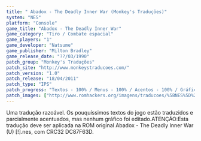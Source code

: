 ```yaml
---
title: " Abadox - The Deadly Inner War (Monkey's Traduções)"
system: "NES"
platform: "Console"
game_title: "Abadox - The Deadly Inner War"
game_category: "Tiro / Combate espacial"
game_players: "1"
game_developer: "Natsume"
game_publisher: "Milton Bradley"
game_release_date: "??/03/1990"
patch_group: "Monkey's Traduções"
patch_site: "http://www.monkeystraducoes.com/"
patch_version: "1.0"
patch_release: "18/04/2011"
patch_type: "IPS"
patch_progress: "Textos - 100% / Menus - 100% / Acentos - 100% / Gráficos - 0%"
patch_images: ["http://www.romhackers.org/imagens/traducoes/%5BNES%5D%20Abadox%20-%20The%20Deadly%20Inner%20War%20-%20Monkey's%20Tradu%C3%A7%C3%B5es%20-%201.png","http://www.romhackers.org/imagens/traducoes/%5BNES%5D%20Abadox%20-%20The%20Deadly%20Inner%20War%20-%20Monkey's%20Tradu%C3%A7%C3%B5es%20-%202.png","http://www.romhackers.org/imagens/traducoes/%5BNES%5D%20Abadox%20-%20The%20Deadly%20Inner%20War%20-%20Monkey's%20Tradu%C3%A7%C3%B5es%20-%203.png"]
---
```

Uma tradução razoável. Os pouquíssimos textos do jogo estão traduzidos e parcialmente acentuados, mas nenhum gráfico foi editado.ATENÇÃO:Esta tradução deve ser aplicada na ROM original Abadox - The Deadly Inner War (U) [!].nes, com CRC32 DC87F63D.
